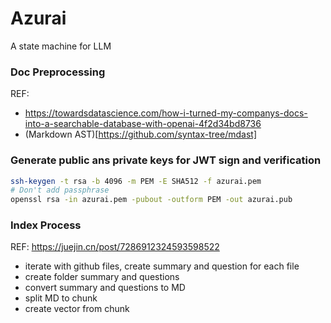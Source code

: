 # Azurai
A state machine for LLM

### Doc Preprocessing
REF:
- https://towardsdatascience.com/how-i-turned-my-companys-docs-into-a-searchable-database-with-openai-4f2d34bd8736
- (Markdown AST)[https://github.com/syntax-tree/mdast]

### Generate public ans private keys for JWT sign and verification
```bash
ssh-keygen -t rsa -b 4096 -m PEM -E SHA512 -f azurai.pem
# Don't add passphrase
openssl rsa -in azurai.pem -pubout -outform PEM -out azurai.pub
```

### Index Process
REF: https://juejin.cn/post/7286912324593598522
- iterate with github files, create summary and question for each file
- create folder summary and questions
- convert summary and questions to MD
- split MD to chunk
- create vector from chunk
